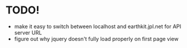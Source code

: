 TODO!
=====
- make it easy to switch between localhost and earthkit.jpl.net for API server URL
- figure out why jquery doesn't fully load properly on first page view
